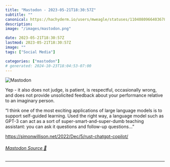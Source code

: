 ```yaml
---
title: "Mastodon - 2023-05-21T18:30:57Z"
subtitle: ""
canonical: https://hachyderm.io/users/mweagle/statuses/110408096640367862
description:
image: "/images/mastodon.png"

date: 2023-05-21T18:30:57Z
lastmod: 2023-05-21T18:30:57Z
image: ""
tags: ["Social Media"]

categories: ["mastodon"]
# generated: 2024-10-23T18:04:53-07:00
---
```

![Mastodon](/images/mastodon.png)

<p>Yep - it also does not judge, is patient, is respectful, occasionally wrong, and does not provide unsolicited feedback about your performance relative to an imaginary person. </p><p>“I think one of the most exciting applications of large language models is to support self-guided learning. Used the right way, a language model such as GPT-3 can act as a sort of super-smart-and-super-dumb teaching assistant: you can ask it questions and follow-up questions...”</p><p><a href="https://simonwillison.net/2022/Dec/5/rust-chatgpt-copilot/" target="_blank" rel="nofollow noopener noreferrer" translate="no"><span class="invisible">https://</span><span class="ellipsis">simonwillison.net/2022/Dec/5/r</span><span class="invisible">ust-chatgpt-copilot/</span></a></p>


###### [Mastodon Source 🐘](https://hachyderm.io/@mweagle/110408096640367862)

___
